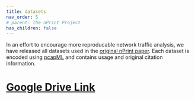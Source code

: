 ```yaml
---
title: datasets
nav_order: 5
# parent: The nPrint Project
has_children: false
---
```


In an effort to encourage more reproducable network traffic analysis, we have released all datasets used in the [original nPrint paper](https://arxiv.org/pdf/2008.02695.pdf). Each dataset is 
encoded using [pcapML](https://nprint.github.io/pcapml.html) and contains usage and original citation information.

# [Google Drive Link](https://drive.google.com/drive/folders/158Lwb9TwopIJ0lGPuFik5744qPiqrg9F?usp=sharing)
